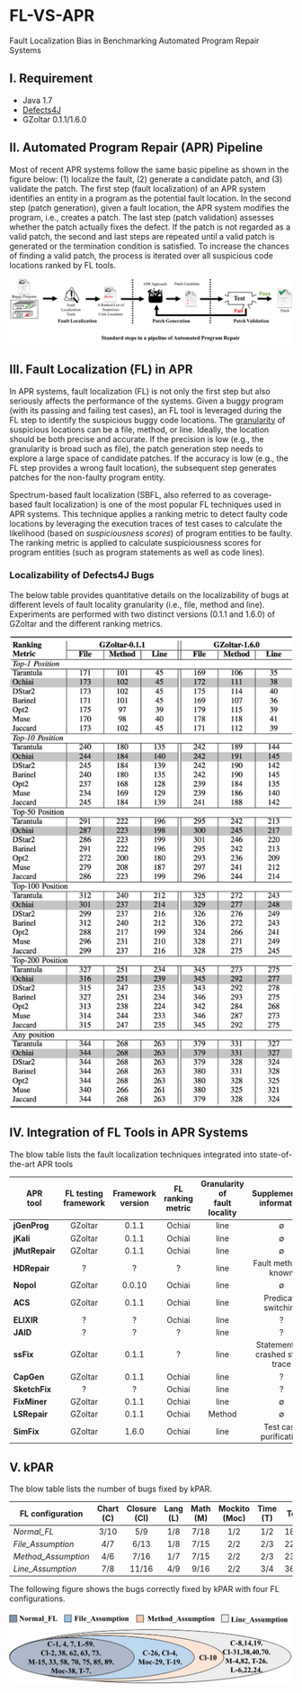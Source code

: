 # FL-VS-APR
Fault Localization Bias in Benchmarking Automated Program Repair Systems


I. Requirement
--------------
 - Java 1.7
 - [Defects4J](https://github.com/rjust/defects4j)
 - GZoltar 0.1.1/1.6.0
 
 
II. Automated Program Repair (APR) Pipeline
-------------------------------------------
Most of recent APR systems follow the same basic pipeline as shown in the figure below: (1) localize the fault, (2) generate a candidate patch, and (3) validate the patch.
The first step (fault localization) of an APR system identifies an  entity in a program as the potential fault location.
In the second step (patch generation), given a fault location, the APR system modifies the program, i.e., creates a patch. The last step (patch validation) assesses whether the patch actually fixes the defect.
If the patch is not regarded as a valid patch, the second and last steps are repeated until a valid patch is generated or the termination condition is satisfied. 
To increase the chances of finding a valid patch, the process is iterated over all suspicious code locations ranked by FL tools.

![The standard steps in a pipeline of APR.\label{step}](./doc/figure/overview.png)
 
III. Fault Localization (FL) in APR
-----------------------------------
In APR systems, fault localization (FL) is not only the first step but also seriously affects the performance of the systems. 
Given a buggy program (with its passing and failing test cases), an FL tool is leveraged during the FL step to identify the suspicious buggy code locations.
The [granularity](https://github.com/SerVal-DTF/FL-VS-APR/blob/master/FaultLocalization/GZoltar-0.1.1/README.md#granularity-fl
) of suspicious locations can be a file, method, or line. Ideally, the location should be both precise and accurate.
If the precision is low (e.g., the granularity is broad such as file), the patch generation step needs to explore a large space of candidate patches.
If the accuracy is low (e.g., the FL step provides a wrong fault location), the subsequent step generates patches for the non-faulty program entity.


Spectrum-based fault localization (SBFL, also referred to as coverage-based fault localization) is one of the most popular FL techniques used in APR systems. This technique
applies a ranking metric to detect faulty code locations by leveraging the execution traces of test cases to calculate the likelihood (based on *suspiciousness scores*) of program entities to be faulty. 
The ranking metric is applied to calculate suspiciousness scores for program entities (such as program statements as well as code lines).


### Localizability of Defects4J Bugs

The below table provides quantitative details on the localizability of bugs at different levels of fault locality granularity (i.e., file, method and line). Experiments are performed with two distinct versions (0.1.1 and 1.6.0) of GZoltar and the different ranking metrics.

![localized bugs.\label{lBugs}](./doc/figure/positions.png)



IV. Integration of FL Tools in APR Systems
------------------------------------------
The blow table lists the fault localization techniques integrated into state-of-the-art APR tools

| **APR<br>tool**       | **FL testing<br>framework**  | **Framework<br>version**   | **FL ranking<br>metric**     | **Granularity of<br>fault locality** |     **Supplementary information**     |
| ---------- |:----------:|:---------:|:----------:|:--------------:|:-----------------------------:|
| **jGenProg**   |   GZoltar  |   0.1.1   |   Ochiai   |      line      |                 ∅                 |
| **jKali**      |   GZoltar  |   0.1.1   |   Ochiai   |      line      |                 ∅                 |
| **jMutRepair** |   GZoltar  |   0.1.1   |   Ochiai   |      line      |                 ∅                 |
| **HDRepair**   |     ?      |     ?     |     ?      |      line      |       Fault method is known       |
| **Nopol**      |   GZoltar  |   0.0.10  |   Ochiai   |      line      |                 ∅                 |
| **ACS**        |   GZoltar  |   0.1.1   |   Ochiai   |      line      |         Predicate switching       |
| **ELIXIR**     |     ?      |     ?     |   Ochiai   |      line      |                 ?                 |
| **JAID**       |     ?      |     ?     |     ?      |      line      |                 ?                 |
| **ssFix**      |   GZoltar  |   0.1.1   |     ?      |      line      | Statements in crashed stack trace |
| **CapGen**     |   GZoltar  |   0.1.1   |   Ochiai   |      line      |                 ?                 |
| **SketchFix**  |     ?      |     ?     |   Ochiai   |      line      |                 ?                 |
| **FixMiner**   |   GZoltar  |   0.1.1   |   Ochiai   |      line      |                 ∅                 |
| **LSRepair**   |   GZoltar  |   0.1.1   |   Ochiai   |     Method     |                 ∅                 |
| **SimFix**     |   GZoltar  |   1.6.0   |   Ochiai   |      line      |      Test case purification       |

V. kPAR
-------

The blow table lists the number of bugs fixed by kPAR.

| **FL configuration**  | **Chart (C)** | **Closure (Cl)** | **Lang (L)** | **Math (M)** | **Mockito (Moc)** | **Time (T)** | **Total** |
| ----------------- |:---------:|:------------:|:--------:|:--------:|:-------------:|:--------:|:-----:|
| *Normal_FL*         |    3/10   |      5/9     |    1/8   |   7/18   |       1/2     |    1/2   | 18/49 |
| *File_Assumption*   |    4/7    |      6/13    |    1/8   |   7/15   |       2/2     |    2/3   | 22/48 |
| *Method_Assumption* |    4/6    |      7/16    |    1/7   |   7/15   |       2/2     |    2/3   | 23/49 |
| *Line_Assumption*   |    7/8    |     11/16    |    4/9   |   9/16   |       2/2     |    3/4   | 36/55 |


The following figure shows the bugs correctly fixed by kPAR with four FL configurations.

![Bugs correctly fixed by kPAR with four FL configurations.\label{bugs}](./doc/figure/correctlyFixedBugs.png)
